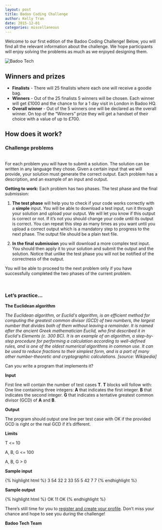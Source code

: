 ```yaml
---
layout: post
title: Badoo Coding Challenge
author: Kelly Tran
date: 2015-12-01
categories: miscellaneous
---
```


Welcome to our first edition of the Badoo Coding Challenge! Below, you will find all the relevant information about the challenge.
We hope participants will enjoy solving the problems as much as we enjoyed designing them.

![Badoo Tech]({{page.imgdir}}/badoo-tech.png)

## Winners and prizes
+ **Finalists** - There will 25 finalists where each one will receive a goodie bag.
+ **Winners** - Out of the 25 finalists 5 winners will be chosen. Each winner will get £1000 and the chance to for a 1 day visit in London in Badoo HQ.
+ **Overall winner** - Out of the 5 winners one will be declared as the overall winner. On top of the “Winners” prize they will get a handset of their choice with a value of up to £700.

## How does it work?

### Challenge problems
<br/>
For each problem you will have to submit a solution. The solution can be written in any language they chose. Given a certain input that we will provide, your solution must generate the correct output.
Each problem has a description, and an example of an input and output.

**Getting to work:**
Each problem has two phases. The test phase and the final submission:

1. **The test phase** will help you to check if your code works correctly with a **simple** input.
You will be able to download a test input, run it through your solution and upload your output. We will let you know if this output is correct or not. If it’s not you should change your code until its output is correct. You can repeat this step as many times as you want until you upload a correct output which is a mandatory step to progress to the next phase. The output file should be a plain text file.

2. **In the final submission** you will download a more complex test input. You should then apply it to your solution and submit the output and the solution. Notice that unlike the test phase you will not be notified of the correctness of the output.

You will be able to proceed to the next problem only if you have successfully completed the two phases of the current problem.

<br/>

### Let’s practice...

**The Euclidean algorithm**

*The Euclidean algorithm, or Euclid's algorithm, is an efficient method for computing the greatest common divisor (GCD) of two numbers, the largest number that divides both of them without leaving a remainder. It is named after the ancient Greek mathematician Euclid, who first described it in Euclid's Elements (c. 300 BC). It is an example of an algorithm, a step-by-step procedure for performing a calculation according to well-defined rules, and is one of the oldest numerical algorithms in common use. It can be used to reduce fractions to their simplest form, and is a part of many other number-theoretic and cryptographic calculations. [source: Wikipedia]*

Can you write a program that implements it?

**Input**

First line will contain the number of test cases **T**.
**T** blocks will follow with:
One line containing three integers:
**A** that indicates the first integer.
**B** that indicates the second integer.
**G** that indicates a tentative greatest common divisor (GCD) of **A** and **B**.

**Output**

The program should output one line per test case with OK if the provided GCD is right or the real GCD if it’s different.

**Limits**

T <= 10

A, B, G <= 100

A, B, G > 0

**Sample input**

{% highlight html %}
3
54 32 2
33 55 5
42 7 7
{% endhighlight %}

**Sample output**

{% highlight html %}
OK
11
OK
{% endhighlight %}

There’s still time for you to [register and create your profile](https://challenge.badoo.com/). Don’t miss your chance and hope to see you during the challenge!

**Badoo Tech Team**